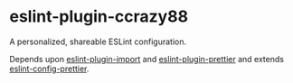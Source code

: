 # eslint-plugin-ccrazy88

A personalized, shareable ESLint configuration.

Depends upon [eslint-plugin-import] and [eslint-plugin-prettier] and extends
[eslint-config-prettier].

[eslint-plugin-import]: https://github.com/benmosher/eslint-plugin-import
[eslint-plugin-prettier]: https://github.com/prettier/eslint-plugin-prettier
[eslint-config-prettier]: https://github.com/prettier/eslint-config-prettier
